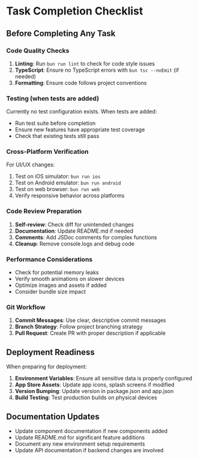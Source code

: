 # Task Completion Checklist

## Before Completing Any Task

### Code Quality Checks
1. **Linting**: Run `bun run lint` to check for code style issues
2. **TypeScript**: Ensure no TypeScript errors with `bun tsc --noEmit` (if needed)
3. **Formatting**: Ensure code follows project conventions

### Testing (when tests are added)
Currently no test configuration exists. When tests are added:
- Run test suite before completion
- Ensure new features have appropriate test coverage
- Check that existing tests still pass

### Cross-Platform Verification
For UI/UX changes:
1. Test on iOS simulator: `bun run ios`
2. Test on Android emulator: `bun run android`  
3. Test on web browser: `bun run web`
4. Verify responsive behavior across platforms

### Code Review Preparation
1. **Self-review**: Check diff for unintended changes
2. **Documentation**: Update README.md if needed
3. **Comments**: Add JSDoc comments for complex functions
4. **Cleanup**: Remove console.logs and debug code

### Performance Considerations
- Check for potential memory leaks
- Verify smooth animations on slower devices
- Optimize images and assets if added
- Consider bundle size impact

### Git Workflow
1. **Commit Messages**: Use clear, descriptive commit messages
2. **Branch Strategy**: Follow project branching strategy
3. **Pull Request**: Create PR with proper description if applicable

## Deployment Readiness
When preparing for deployment:
1. **Environment Variables**: Ensure all sensitive data is properly configured
2. **App Store Assets**: Update app icons, splash screens if modified
3. **Version Bumping**: Update version in package.json and app.json
4. **Build Testing**: Test production builds on physical devices

## Documentation Updates
- Update component documentation if new components added
- Update README.md for significant feature additions
- Document any new environment setup requirements
- Update API documentation if backend changes are involved